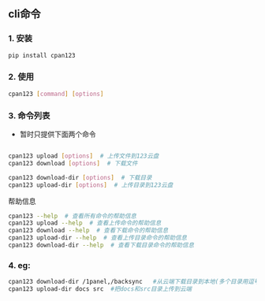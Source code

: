 
## cli命令

### 1. 安装

```bash
pip install cpan123
```
### 2. 使用
```bash
cpan123 [command] [options]
```
### 3. 命令列表

- 暂时只提供下面两个命令

```bash

cpan123 upload [options]  # 上传文件到123云盘
cpan123 download [options]  # 下载文件

cpan123 download-dir [options]  # 下载目录
cpan123 upload-dir [options]  # 上传目录到123云盘

```


帮助信息

```bash
cpan123 --help  # 查看所有命令的帮助信息
cpan123 upload --help  # 查看上传命令的帮助信息
cpan123 download --help  # 查看下载命令的帮助信息
cpan123 upload-dir --help  # 查看上传目录命令的帮助信息
cpan123 download-dir --help  # 查看下载目录命令的帮助信息
```




### 4. eg:

```bash
cpan123 download-dir /1panel,/backsync   #从云端下载目录到本地(多个目录用逗号分隔)
cpan123 upload-dir docs src  #把docs和src目录上传到云端

```
